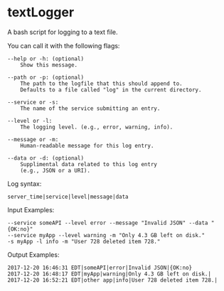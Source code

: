 # textLogger
A bash script for logging to a text file.

You can call it with the following flags:

	--help or -h: (optional)
		Show this message.

	--path or -p: (optional)
		The path to the logfile that this should append to.
		Defaults to a file called "log" in the current directory.

	--service or -s:
		The name of the service submitting an entry.

	--level or -l:
		The logging level. (e.g., error, warning, info).

	--message or -m:
		Human-readable message for this log entry.

	--data or -d: (optional)
		Supplimental data related to this log entry 
		(e.g., JSON or a URI).

Log syntax:

    server_time|service|level|message|data

Input Examples:

    --service someAPI --level error --message "Invalid JSON" --data "{OK:no}"
    --service myApp --level warning -m "Only 4.3 GB left on disk."
    -s myApp -l info -m "User 728 deleted item 728."

Output Examples:

    2017-12-20 16:46:31 EDT|someAPI|error|Invalid JSON|{OK:no}
  	2017-12-20 16:48:17 EDT|myApp|warning|Only 4.3 GB left on disk.|
    2017-12-20 16:52:21 EDT|other app|info|User 728 deleted item 728.|

